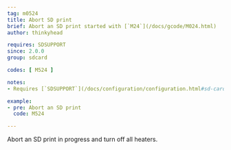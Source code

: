 ```yaml
---
tag: m0524
title: Abort SD print
brief: Abort an SD print started with [`M24`](/docs/gcode/M024.html)
author: thinkyhead

requires: SDSUPPORT
since: 2.0.0
group: sdcard

codes: [ M524 ]

notes:
- Requires [`SDSUPPORT`](/docs/configuration/configuration.html#sd-card)

example:
- pre: Abort an SD print
  code: M524

---
```


Abort an SD print in progress and turn off all heaters.
